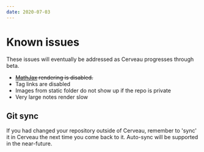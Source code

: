 ```yaml
---
date: 2020-07-03
---
```


# Known issues

These issues will eventually be addressed as Cerveau progresses through beta.

- ~~[MathJax](https://neuron.zettel.page/2013701.html) rendering is disabled.~~
- Tag links are disabled
- Images from static folder do not show up if the repo is private
- Very large notes render slow

## Git sync

If you had changed your repository outside of Cerveau, remember to 'sync' it in Cerveau the next time you come back to it. Auto-sync will be supported in the near-future.

